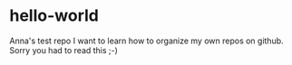 # hello-world
Anna's test repo
I want to learn how to organize my own repos on github. 
Sorry you had to read this ;-)
